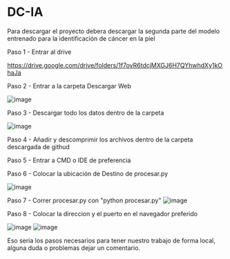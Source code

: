 # DC-IA
Para descargar el proyecto debera descargar la segunda parte del modelo entrenado para la identificación de cáncer en la piel

Paso 1 - Entrar al drive

https://drive.google.com/drive/folders/1f7ovR6tdcjMXGJ6H7QYhwhdXy1kOhaJa

Paso 2 - Entrar a la carpeta Descargar Web 

![image](https://github.com/K-834/DC-IA/assets/84693877/6b3f92a6-fb9a-40ca-b807-1e4419bf9d21)

Paso 3 - Descargar todo los datos dentro de la carpeta 

![image](https://github.com/K-834/DC-IA/assets/84693877/1c1f75d2-d061-41d7-9578-b8dfec9335cc)

Paso 4 - Añadir y descomprimir los archivos dentro de la carpeta descargada de githud

Paso 5 - Entrar a CMD o IDE de preferencia

Paso 6 - Colocar la ubicación de Destino de procesar.py

![image](https://github.com/K-834/DC-IA/assets/84693877/ecf8b37d-b94c-4258-b09c-27748d79e6e4)

Paso 7 - Correr procesar.py con "python procesar.py"
![image](https://github.com/K-834/DC-IA/assets/84693877/5c8db215-d7c7-4b02-bb49-2e70f7ce7c8e)

Paso 8 - Colocar la direccion y el puerto en el navegador preferido 

![image](https://github.com/K-834/DC-IA/assets/84693877/9f8a91d6-5279-4780-80b9-5ef446259626)
![image](https://github.com/K-834/DC-IA/assets/84693877/aa0c8cd8-a7f8-4d83-8be1-b24368076a7b)

Eso seria los pasos necesarios para tener nuestro trabajo de forma local, alguna duda o problemas dejar un comentario. 
 
